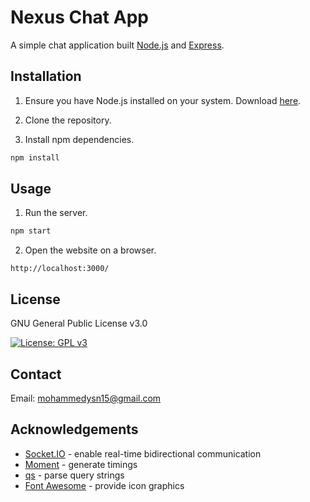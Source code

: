 # Nexus Chat App

A simple chat application built [Node.js](https://nodejs.org/) and [Express](https://expressjs.com/).

## Installation

1. Ensure you have Node.js installed on your system. Download [here](https://nodejs.org/en/download/).

2. Clone the repository.

3. Install npm dependencies.

```sh
npm install
```

## Usage

1. Run the server.

```sh
npm start
```

2. Open the website on a browser.

```
http://localhost:3000/
```

## License

GNU General Public License v3.0

[![License: GPL v3](https://img.shields.io/badge/License-GPLv3-blue.svg)](https://www.gnu.org/licenses/gpl-3.0)

## Contact

Email: [mohammedysn15@gmail.com](mailto:mohammedysn15@gmail.com)

## Acknowledgements

- [Socket.IO](https://socket.io/) - enable real-time bidirectional communication
- [Moment](https://momentjs.com/) - generate timings
- [qs](https://github.com/ljharb/qs) - parse query strings
- [Font Awesome](https://fontawesome.com/) - provide icon graphics
